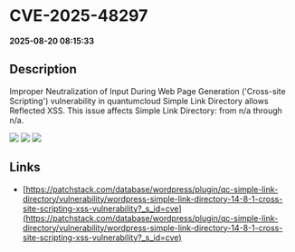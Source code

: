 # CVE-2025-48297

**2025-08-20 08:15:33**

## Description
Improper Neutralization of Input During Web Page Generation ('Cross-site Scripting') vulnerability in quantumcloud Simple Link Directory allows Reflected XSS. This issue affects Simple Link Directory: from n/a through n/a.

![](https://img.shields.io/static/v1?label=Score&message=7.1&color=red)
![](https://img.shields.io/static/v1?label=Severity&message=HIGH&color=red)
![](https://img.shields.io/static/v1?label=CWE&message=XSS&color=green)

## Links
- [https://patchstack.com/database/wordpress/plugin/qc-simple-link-directory/vulnerability/wordpress-simple-link-directory-14-8-1-cross-site-scripting-xss-vulnerability?_s_id=cve](https://patchstack.com/database/wordpress/plugin/qc-simple-link-directory/vulnerability/wordpress-simple-link-directory-14-8-1-cross-site-scripting-xss-vulnerability?_s_id=cve)
